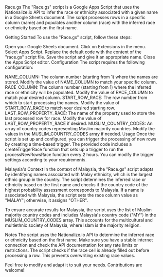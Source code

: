 Race.gs
The "Race.gs" script is a Google Apps Script that uses the Nationalize.io API to infer the race or ethnicity associated with a given name in a Google Sheets document. The script processes rows in a specific column (name) and populates another column (race) with the inferred race or ethnicity based on the first name.

Getting Started
To use the "Race.gs" script, follow these steps:

Open your Google Sheets document.
Click on Extensions in the menu.
Select Apps Script.
Replace the default code with the content of the "race.gs" script file.
Save the script and give it an appropriate name.
Close the Apps Script editor.
Configuration
The script requires the following configuration:

NAME_COLUMN: The column number (starting from 1) where the names are stored. Modify the value of NAME_COLUMN to match your specific column.
RACE_COLUMN: The column number (starting from 1) where the inferred race or ethnicity will be populated. Modify the value of RACE_COLUMN to match your desired column.
START_ROW_RACE: The row number from which to start processing the names. Modify the value of START_ROW_RACE to match your desired starting row.
LAST_ROW_PROPERTY_RACE: The name of the property used to store the last processed row for race. Modify the value of LAST_ROW_PROPERTY_RACE if desired.
MUSLIM_COUNTRY_CODES: An array of country codes representing Muslim majority countries. Modify the values in the MUSLIM_COUNTRY_CODES array if needed.
Usage
Once the script is set up and configured, you can trigger the processing of new rows by creating a time-based trigger. The provided code includes a createTriggerRace function that sets up a trigger to run the processNewRowsRace function every 2 hours. You can modify the trigger settings according to your requirements.

Malaysia's Context
In the context of Malaysia, the "Race.gs" script adapts by identifying names associated with Malay ethnicity, which is the largest ethnic group in the country. The script determines the inferred race or ethnicity based on the first name and checks if the country code of the highest probability assessment corresponds to Malaysia. If a name is associated with Malaysia, the script sets the race column value as "MALAY"; otherwise, it assigns "OTHER".

To ensure accurate results for Malaysia, the script uses the list of Muslim majority country codes and includes Malaysia's country code ("MY") in the MUSLIM_COUNTRY_CODES array. This accounts for the multicultural and multiethnic society of Malaysia, where Islam is the majority religion.

Notes
The script uses the Nationalize.io API to determine the inferred race or ethnicity based on the first name. Make sure you have a stable internet connection and check the API documentation for any rate limits or restrictions.
The script checks if the race cell is already filled out before processing a row. This prevents overwriting existing race values.

Feel free to modify and adapt it to suit your needs. Contributions are welcome!

